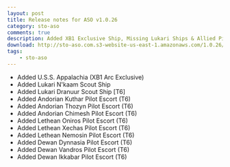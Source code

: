 ```yaml
---
layout: post
title: Release notes for ASO v1.0.26
category: sto-aso
comments: true
description: Added XB1 Exclusive Ship, Missing Lukari Ships & Allied Pilot Ships
download: http://sto-aso.com.s3-website-us-east-1.amazonaws.com/1.0.26/sto-aso.zip
tags:
    - sto-aso
---
```


 - Added U.S.S. Appalachia (XB1 Arc Exclusive)
 - Added Lukari N'kaam Scout Ship
 - Added Lukari Dranuur Scout Ship [T6]
 - Added Andorian Kuthar Pilot Escort (T6)
 - Added Andorian Thozyn Pilot Escort (T6)
 - Added Andorian Chimesh Pilot Escort (T6)
 - Added Lethean Oniros Pilot Escort (T6)
 - Added Lethean Xechas Pilot Escort (T6)
 - Added Lethean Nemosin Pilot Escort (T6)
 - Added Dewan Dynnasia Pilot Escort (T6)
 - Added Dewan Vandros Pilot Escort (T6)
 - Added Dewan Ikkabar Pilot Escort (T6)
